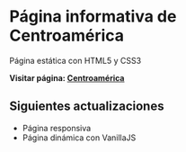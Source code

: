 # Página informativa de Centroamérica

Página estática con HTML5 y CSS3

**Visitar página: [Centroamérica](https://centroamerica.vercel.app/)**

## Siguientes actualizaciones

- Página responsiva
- Página dinámica con VanillaJS
